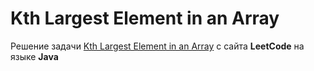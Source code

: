 # Kth Largest Element in an Array
Решение задачи [Kth Largest Element in an Array](https://leetcode.com/problems/kth-largest-element-in-an-array/) с сайта **LeetCode** на языке **Java**